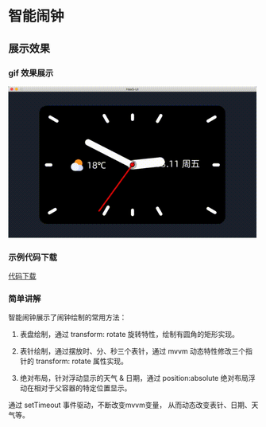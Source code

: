 # 智能闹钟

## 展示效果

### gif 效果展示

![timer.gif](../_images/case2.gif)

### 示例代码下载 

[代码下载](https://iotx-haas-linkin.oss-cn-shanghai.aliyuncs.com/o/config/public-examples/haasui_smart_clock.zip)

### 简单讲解 

智能闹钟展示了闹钟绘制的常用方法：

1. 表盘绘制，通过 transform: rotate 旋转特性，绘制有圆角的矩形实现。

2. 表针绘制，通过摆放时、分、秒三个表针，通过 mvvm 动态特性修改三个指针的 transform: rotate 属性实现。

3. 绝对布局，针对浮动显示的天气 & 日期，通过 position:absolute 绝对布局浮动在相对于父容器的特定位置显示。

通过 setTimeout 事件驱动，不断改变mvvm变量， 从而动态改变表针、日期、天气等。